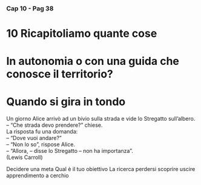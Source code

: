### Cap 10 - Pag 38

# 10 Ricapitoliamo quante cose

# In autonomia o con una guida che conosce il territorio?

# Quando si gira in tondo


Un giorno Alice arrivò ad un bivio sulla strada e vide lo Stregatto sull’albero.  
– “Che strada devo prendere?” chiese.  
La risposta fu una domanda:  
– “Dove vuoi andare?”  
– “Non lo so”, rispose Alice.  
– “Allora, – disse lo Stregatto – non ha importanza”.  
(Lewis Carroll)


<!--stackedit_data:
eyJoaXN0b3J5IjpbMzE5ODU3Mjk4LDU0MTU4MjEyMiwtMTg0Mz
c5NTQ3Nl19
-->

Decidere una meta Qual è il tuo obiettivo La ricerca perdersi scoprire uscire apprendimento a cerchio